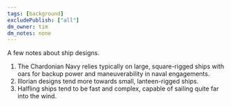 ```yaml
---
tags: [background]
excludePublish: ["all"]
dm_owner: tim
dm_notes: none
---
```



A few notes about ship designs.

1. The Chardonian Navy relies typically on large, square-rigged ships with oars for backup power and maneuverability in naval engagements.
2. Illorian designs tend more towards small, lanteen-rigged ships. 
3. Halfling ships tend to be fast and complex, capable of sailing quite far into the wind. 
